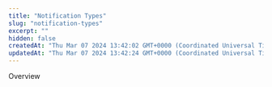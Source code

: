 ```yaml
---
title: "Notification Types"
slug: "notification-types"
excerpt: ""
hidden: false
createdAt: "Thu Mar 07 2024 13:42:02 GMT+0000 (Coordinated Universal Time)"
updatedAt: "Thu Mar 07 2024 13:42:24 GMT+0000 (Coordinated Universal Time)"
---
```

Overview
